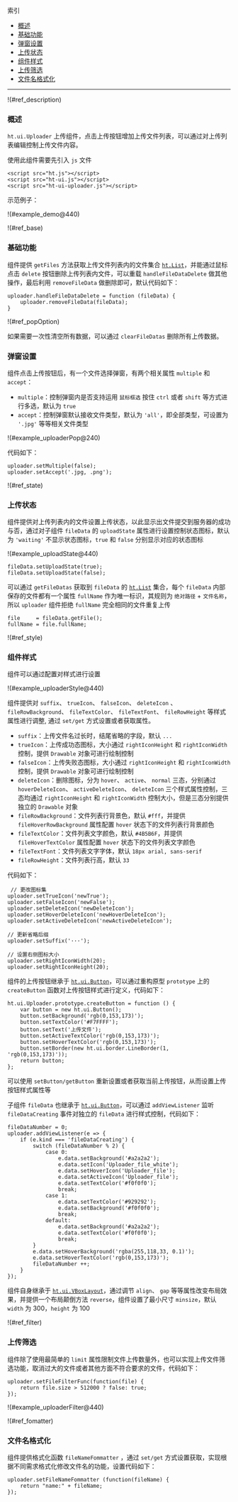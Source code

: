 
索引

* [概述](#ref_description)
* [基础功能](#ref_base)
* [弹窗设置](#ref_popOption)
* [上传状态](#ref_state)
* [组件样式](#ref_style)
* [上传筛选](#ref_filter)
* [文件名格式化](#ref_fomatter)

---

!(#ref_description)

### 概述

`ht.ui.Uploader` 上传组件，点击上传按钮增加上传文件列表，可以通过对上传列表编辑控制上传文件内容。

使用此组件需要先引入 `js` 文件

    <script src="ht.js"></script>
    <script src="ht-ui.js"></script>
    <script src="ht-ui-uploader.js"></script>

示范例子：

!(#example_demo@440)

!(#ref_base)

### 基础功能

组件提供 `getFiles` 方法获取上传文件列表内的文件集合 [`ht.List`](http://www.hightopo.com/guide/guide/core/beginners/ht-beginners-guide.html#ref_list)，并能通过鼠标点击 `delete` 按钮删除上传列表内文件，可以重载 `handleFileDataDelete` 做其他操作，最后利用 `removeFileData` 做删除即可，默认代码如下：

    uploader.handleFileDataDelete = function (fileData) {
        uploader.removeFileData(fileData);
    }

!(#ref_popOption)

如果需要一次性清空所有数据，可以通过 `clearFileDatas` 删除所有上传数据。

### 弹窗设置

组件点击上传按钮后，有一个文件选择弹窗，有两个相关属性 `multiple` 和 `accept`：

* `multiple`：控制弹窗内是否支持运用 `鼠标框选` 按住 `ctrl` 或者 `shift` 等方式进行多选，默认为 `true`
* `accept`：控制弹窗默认接收文件类型，默认为 `'all'`，即全部类型，可设置为 `'.jpg'` 等等相关文件类型

!(#example_uploaderPop@240)

代码如下：

    uploader.setMultiple(false);
    uploader.setAccept('.jpg, .png');

!(#ref_state)

### 上传状态

组件提供对上传列表内的文件设置上传状态，以此显示出文件提交到服务器的成功与否，通过对子组件 `fileData` 的 `uploadState` 属性进行设置控制状态图标，默认为 `'waiting'` 不显示状态图标，`true` 和 `false` 分别显示对应的状态图标

!(#example_uploadState@440)

    fileData.setUploadState(true);
    fileData.setUploadState(false);
    
可以通过 `getFileDatas` 获取到 `fileData` 的 [`ht.List`](http://www.hightopo.com/guide/guide/core/beginners/ht-beginners-guide.html#ref_list) 集合，每个 `fileData` 内部保存的文件都有一个属性 `fullName` 作为唯一标识，其规则为 `绝对路径` + `文件名称`，所以 `uploader` 组件拒绝 `fullName` 完全相同的文件重复上传

    file     = fileData.getFile();
    fullName = file.fullName;

!(#ref_style)

### 组件样式

组件可以通过配置对样式进行设置

!(#example_uploaderStyle@440)

组件提供对 `suffix`、 `trueIcon`、 `falseIcon`、 `deleteIcon` 、`fileRowBackground`、 `fileTextColor`、 `fileTextFont`、 `fileRowHeight` 等样式属性进行调整, 通过 `set/get` 方式设置或者获取属性。

* `suffix`：上传文件名过长时，结尾省略的字段，默认 `...`
* `trueIcon`：上传成功态图标，大小通过 `rightIconHeight` 和 `rightIconWidth` 控制，提供 `Drawable` 对象可进行绘制控制
* `falseIcon`：上传失败态图标，大小通过 `rightIconHeight` 和 `rightIconWidth` 控制，提供 `Drawable` 对象可进行绘制控制
* `deleteIcon`：删除图标，分为 `hover`、 `active`、 `normal` 三态，分别通过 `hoverDeleteIcon`、 `activeDeleteIcon`、 `deleteIcon` 三个样式属性控制，三态均通过 `rightIconHeight` 和 `rightIconWidth` 控制大小，但是三态分别提供独立的 `Drawable` 对象
* `fileRowBackground`：文件列表行背景色，默认 `#fff`，并提供 `fileHoverRowBackground` 属性配置 `hover` 状态下的文件列表行背景颜色
* `fileTextColor`：文件列表文字颜色，默认 `#4B5B6F`，并提供 `fileHoverTextColor` 属性配置 `hover` 状态下的文件列表文字颜色
* `fileTextFont`：文件列表文字字体，默认 `18px arial, sans-serif`
* `fileRowHeight`：文件列表行高，默认 `33`

代码如下：

     // 更改图标集
    uploader.setTrueIcon('newTrue');
    uploader.setFalseIcon('newFalse');
    uploader.setDeleteIcon('newDeleteIcon');
    uploader.setHoverDeleteIcon('newHoverDeleteIcon');
    uploader.setActiveDeleteIcon('newActiveDeleteIcon');
    
    // 更新省略后缀
    uploader.setSuffix('···');

    // 设置右侧图标大小
    uploader.setRightIconWidth(20);
    uploader.setRightIconHeight(20);

组件的上传按钮继承于 [`ht.ui.Button`](http://www.hightopo.cn/ui/guide/zh/button/ht-ui-button-guide.html)，可以通过重构原型 `prototype` 上的 `createButton` 函数对上传按钮样式进行定义，代码如下：

    ht.ui.Uploader.prototype.createButton = function () {
        var button = new ht.ui.Button();
        button.setBackground('rgb(0,153,173)');
        button.setTextColor('#F7FFFF');
        button.setText('上传文件');
        button.setActiveTextColor('rgb(0,153,173)');
        button.setHoverTextColor('rgb(0,153,173)');
        button.setBorder(new ht.ui.border.LineBorder(1, 'rgb(0,153,173)'));
        return button;
    };

可以使用 `setButton/getButton` 重新设置或者获取当前上传按钮，从而设置上传按钮样式属性等

子组件 `fileData` 也继承于 [`ht.ui.Button`](http://www.hightopo.cn/ui/guide/zh/button/ht-ui-button-guide.html)，可以通过 `addViewListener` 监听 `fileDataCreating` 事件对独立的 `fileData` 进行样式控制，代码如下：

    fileDataNumber = 0;
    uploader.addViewListener(e => {
        if (e.kind === 'fileDataCreating') {
            switch (fileDataNumber % 2) {
                case 0:
                    e.data.setBackground('#a2a2a2');
                    e.data.setIcon('Uploader_file_white');
                    e.data.setHoverIcon('Uploader_file');
                    e.data.setActiveIcon('Uploader_file');
                    e.data.setTextColor('#f0f0f0');
                    break;
                case 1:
                    e.data.setTextColor('#929292');
                    e.data.setBackground('#f0f0f0');
                    break;
                default:
                    e.data.setBackground('#a2a2a2');
                    e.data.setTextColor('#f0f0f0');
                    break;
            }
            e.data.setHoverBackground('rgba(255,118,33, 0.1)');
            e.data.setHoverTextColor('rgb(0,153,173)');
            fileDataNumber ++;
        }
    });

组件自身继承于 [`ht.ui.VBoxLayout`](http://www.hightopo.cn/ui/guide/zh/hbox&vbox/ht-ui-hbox&vbox-guide.html#ref_vbox)，通过调节 `align`、 `gap` 等等属性改变布局效果，并提供一个布局颠倒方法 `reverse`，组件设置了最小尺寸 `minsize`，默认 `width` 为 300，`height` 为 100

!(#ref_filter)

### 上传筛选
组件除了使用最简单的 `limit` 属性限制文件上传数量外，也可以实现上传文件筛选功能，取消过大的文件或者其他方面不符合要求的文件，代码如下：

    uploader.setFileFilterFunc(function(file) {
        return file.size > 512000 ? false: true;
    });

!(#example_uploaderFilter@440)

!(#ref_fomatter)
### 文件名格式化
组件提供格式化函数 `fileNameFommatter` ，通过 `set/get` 方式设置获取，实现根据不同需求格式化修改文件名的功能，设置代码如下：

    uploader.setFileNameFommatter (function(fileName) {
        return "name:" + fileName;
    });

